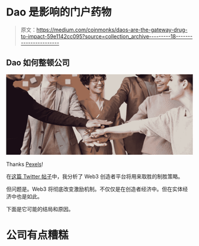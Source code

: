 # Dao 是影响的门户药物

> 原文：<https://medium.com/coinmonks/daos-are-the-gateway-drug-to-impact-59e1142cc095?source=collection_archive---------18----------------------->

## Dao 如何整顿公司

![](img/2430104729dc62a3cc9bae45b0ac2a1e.png)

Thanks [Pexels](https://www.pexels.com/photo/photo-of-people-holding-each-other-s-hands-3184424/)!

在[这篇 Twitter 帖子](https://twitter.com/Micmac132/status/1492515934619140099?s=20&t=SuABQxBPMzNSoy6VCpLH1A)中，我分析了 Web3 创造者平台将用来取胜的制胜策略。

但问题是。Web3 将彻底改变激励机制。不仅仅是在创造者经济中。但在实体经济中也是如此。

下面是它可能的结局和原因。

# 公司有点糟糕